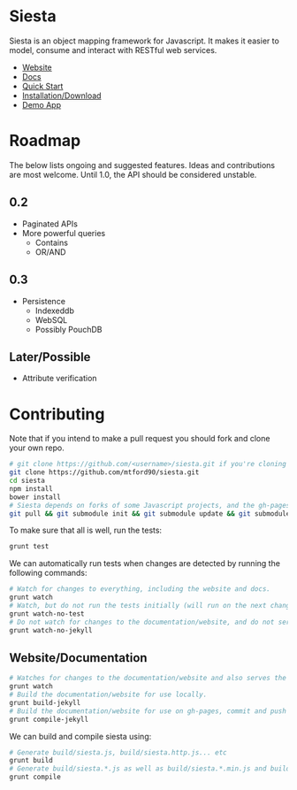 Siesta
======

Siesta is an object mapping framework for Javascript. It makes it easier to model, consume and interact with RESTful web services.

* [Website](http://mtford90.github.io/siesta/)
* [Docs](http://mtford90.github.io/siesta/docs.html)
* [Quick Start](http://mtford90.github.io/siesta/docs.html)
* [Installation/Download](http://mtford90.github.io/siesta/download.html)
* [Demo App](http://mtford90.github.io/siesta/demo)

# Roadmap

The below lists ongoing and suggested features. Ideas and contributions are most welcome. Until 1.0, the API should be considered unstable.

## 0.2
* Paginated APIs
* More powerful queries
	* Contains
	* OR/AND

## 0.3
* Persistence
    * Indexeddb
    * WebSQL
    * Possibly PouchDB

## Later/Possible
* Attribute verification

# Contributing

Note that if you intend to make a pull request you should fork and clone your own repo.

```bash
# git clone https://github.com/<username>/siesta.git if you're cloning your own repo.
git clone https://github.com/mtford90/siesta.git 
cd siesta
npm install 
bower install 
# Siesta depends on forks of some Javascript projects, and the gh-pages branch is also a submodule.
git pull && git submodule init && git submodule update && git submodule status
```

To make sure that all is well, run the tests:

```bash
grunt test
```

We can automatically run tests when changes are detected by running the following commands:

```bash
# Watch for changes to everything, including the website and docs.
grunt watch
# Watch, but do not run the tests initially (will run on the next change)
grunt watch-no-test
# Do not watch for changes to the documentation/website, and do not serve a local server 
grunt watch-no-jekyll 
```

## Website/Documentation

```bash
# Watches for changes to the documentation/website and also serves the site at localhost:4000
grunt watch
# Build the documentation/website for use locally.
grunt build-jekyll
# Build the documentation/website for use on gh-pages, commit and push the website (will be in production)
grunt compile-jekyll 
```

We can build and compile siesta using:

```bash
# Generate build/siesta.js, build/siesta.http.js... etc
grunt build
# Generate build/siesta.*.js as well as build/siesta.*.min.js and build/siesta.*.min.js.gz
grunt compile
```